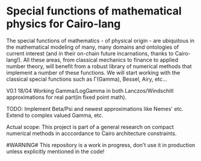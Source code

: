 # Special functions of mathematical physics for Cairo-lang

The special functions of mathematics - of physical origin - are ubiquitous in the mathematical modeling of many, many domains and ontologies of current interest (and in their on-chain future incarnations, thanks to Cairo-lang!). All these areas, from classical mechanics to finance to applied number theory, will benefit from a robust library of numerical methods that implement a number of these functions.
We will start working with the classical special functions such as Γ(Gamma), Bessel, Airy, etc...

V0.1 18/04 Working Gamma/LogGamma in both Lanczos/Windschitl approximations for real part(in fixed point math).

TODO: Implement Beta/Psi and newest approximations like Nemes' etc. Extend to complex valued Gamma, etc.

Actual scope: This project is part of a general research on compact numerical methods in acccordance to Cairo architecture constraints. 

#WARNING# This repository is a work in progress, don't use it in production unless explicitly mentioned in the code!
